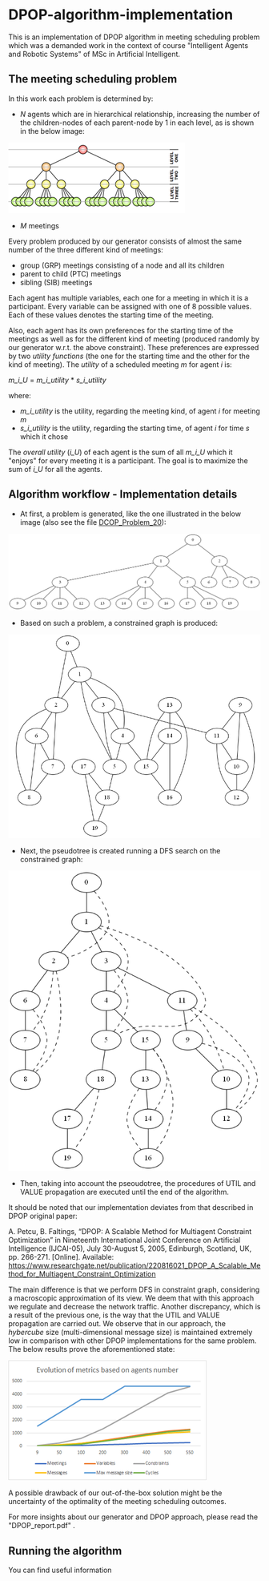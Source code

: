 # DPOP-algorithm-implementation

This is an implementation of DPOP algorithm in meeting scheduling problem which was a demanded work in the context of course "Intelligent Agents and Robotic Systems" of MSc in Artificial Intelligent.

## The meeting scheduling problem
In this work each problem is determined by:

- _N_ agents which are in hierarchical relationship, increasing the number of the children-nodes of each parent-node by 1 in each level, as is shown in the below image:

<img src='https://github.com/george22294/DPOP-algorithm-implementation/blob/main/examples/problem%20description/problem_hierarchy.png'>

- _M_ meetings

Every problem produced by our generator consists of almost the same number of the three different kind of meetings:

- group (GRP) meetings consisting of a node and all its children
- parent to child (PTC) meetings
- sibling (SIB) meetings

Each agent has multiple variables, each one for a meeting in which it is a participant. Every variable can be assigned with one of 8 possible values. Each of these values denotes the starting time of the meeting. 

Also, each agent has its own preferences for the starting time of the meetings as well as for the different kind of meeting (produced randomly by our generator w.r.t. the above constraint). These preferences are expressed by two _utility functions_ (the one for the starting time and the other for the kind of meeting). The _utility_ of a scheduled meeting _m_ for agent _i_ is:

_m_i_U_ = _m_i_utility_ * _s_i_utility_ 

where:
- _m_i_utility_ is the utility, regarding the meeting kind, of agent _i_ for meeting _m_
- _s_i_utility_ is the utility, regarding the starting time, of agent _i_ for time _s_ which it chose

The _overall utility_ (_i_U_) of each agent is the sum of all _m_i_U_ which it "enjoys" for every meeting it is a participant. The goal is to maximize the sum of _i_U_ for all the agents.

## Algorithm workflow - Implementation details
- At first, a problem is generated, like the one illustrated in the below image (also see the file [DCOP_Problem_20](https://github.com/george22294/DPOP-algorithm-implementation/blob/main/examples/generated%20problems/DCOP_Problem_20)):

<img src="https://github.com/george22294/DPOP-algorithm-implementation/blob/main/examples/hierarchy%20trees/hierarchy_tree_20.png">

- Based on such a problem, a constrained graph is produced:
<img src="https://github.com/george22294/DPOP-algorithm-implementation/blob/main/examples/constraints%20graphs/constraints_graph_20.png">

- Next, the pseudotree is created running a DFS search on the constrained graph:
<img src="https://github.com/george22294/DPOP-algorithm-implementation/blob/main/examples/pseudotrees/pseudotree_20.png">

- Then, taking into account the pseoudotree, the procedures of UTIL and VALUE propagation are executed until the end of the algorithm.

It should be noted that our implementation deviates from that described in DPOP original paper:

A. Petcu, B. Faltings, “DPOP: A Scalable Method for Multiagent Constraint Optimization” in Nineteenth International Joint Conference on Artificial Intelligence (IJCAI-05), July 30-August 5, 2005, Edinburgh, Scotland, UK, pp. 266-271. [Online]. Available: https://www.researchgate.net/publication/220816021_DPOP_A_Scalable_Method_for_Multiagent_Constraint_Optimization

The main difference is that we perform DFS in constraint graph, considering a macroscopic approximation of its view. We deem that with this approach we regulate and decrease the network traffic. 
Another discrepancy, which is a result of the previous one, is the way that the UTIL and VALUE propagation are carried out. We observe that in our approach, the _hybercube_ size (multi-dimensional message size) is maintained extremely low in comparison with other DPOP implementations for the same problem. The below results prove the aforementioned state: 

<img src="https://github.com/george22294/DPOP-algorithm-implementation/blob/main/results/results_plot.png">

A possible drawback of our out-of-the-box solution might be the uncertainty of the optimality of the meeting scheduling outcomes. 

For more insights about our generator and DPOP approach, please read the "DPOP_report.pdf" .

## Running the algorithm
You can find useful information 

